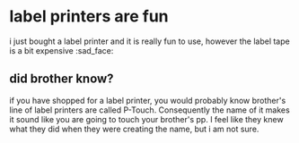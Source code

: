 # label printers are fun
i just bought a label printer and
it is really fun to use, however the label tape is a bit expensive :sad_face:

## did brother know?
if you have shopped for a label printer, you would probably know brother's line of label printers are called P-Touch. Consequently the name of it makes it sound
like you are going to touch your brother's pp. I feel like they knew what they
did when they were creating the name, but i am not sure.

